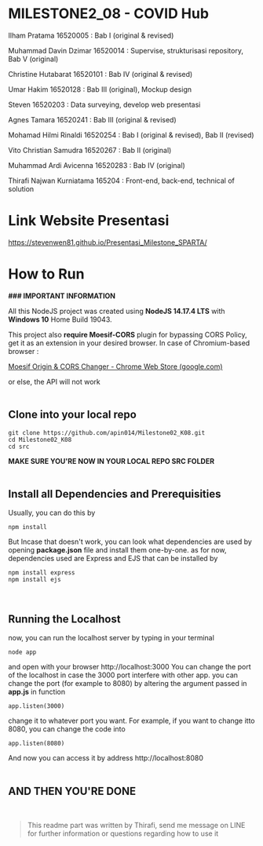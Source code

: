 # MILESTONE2_08 - COVID Hub
Ilham Pratama 16520005              : Bab I (original & revised)

Muhammad Davin Dzimar 16520014      : Supervise, strukturisasi repository, Bab V (original)

Christine Hutabarat 16520101        : Bab IV (original & revised)

Umar Hakim 16520128                 : Bab III (original), Mockup design

Steven 16520203                     : Data surveying, develop web presentasi

Agnes Tamara 16520241               : Bab III (original & revised)

Mohamad Hilmi Rinaldi 16520254      : Bab I (original & revised), Bab II (revised)

Vito Christian Samudra 16520267     : Bab II (original)

Muhammad Ardi Avicenna 16520283     : Bab IV (original)

Thirafi Najwan Kurniatama 165204    : Front-end, back-end, technical of solution

# Link Website Presentasi
https://stevenwen81.github.io/Presentasi_Milestone_SPARTA/

# How to Run

**### IMPORTANT INFORMATION**

All this NodeJS project was created using **NodeJS 14.17.4 LTS** with **Windows 10** Home Build 19043.

This project also **require Moesif-CORS** plugin for bypassing CORS Policy, get it as an extension in your desired browser. In case of Chromium-based browser :

[Moesif Origin & CORS Changer - Chrome Web Store (google.com)](https://chrome.google.com/webstore/detail/moesif-origin-cors-change/digfbfaphojjndkpccljibejjbppifbc)
 
or else, the API will not work
<br />
<br />

## Clone into your local repo
    git clone https://github.com/apin014/Milestone02_K08.git
    cd Milestone02_K08
    cd src
**MAKE SURE YOU'RE NOW IN YOUR LOCAL REPO SRC FOLDER**
<br />
<br />
## Install all Dependencies and Prerequisities
Usually, you can do this by 

    npm install
But Incase that doesn't work, you can look what dependencies are used by opening **package.json** file and install them one-by-one.
as for now, dependencies used are Express and EJS that can be installed by

    npm install express
    npm install ejs
<br />

## Running the Localhost
now, you can run the localhost server by typing in your terminal

    node app
and open with your browser http://localhost:3000
You can change the port of the localhost in case the 3000 port interfere with other app. 
you can change the port (for example to 8080) by altering the argument passed in **app.js** in function

    app.listen(3000)
change it to whatever port you want. For example, if you want to change itto 8080, you can change the code into
  

    app.listen(8080)
And now you can access it by address http://localhost:8080
<br />
<br />

## AND THEN YOU'RE DONE
<br />

> This readme part was written by Thirafi, send me message on LINE for further information or questions regarding how to use it
